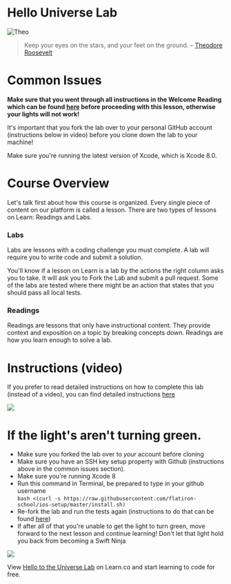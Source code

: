 # Hello Universe Lab

![Theo](http://i.imgur.com/ZNL73LF.jpg)  

> Keep your eyes on the stars, and your feet on the ground. – [Theodore Roosevelt](https://en.wikipedia.org/wiki/Theodore_Roosevelt)

# Common Issues

**Make sure that you went through all instructions in the Welcome Reading which can be found [here]( https://github.com/learn-co-curriculum/swift-welcome) before proceeding with this lesson, otherwise your lights will not work!**

It's important that you fork the lab over to your personal GitHub account (instructions below in video) before you clone down the lab to your machine!

Make sure you're running the latest version of Xcode, which is Xcode 8.0.



# Course Overview 

Let's talk first about how this course is organized. Every single piece of content on our platform is called a lesson. There are two types of lessons on Learn: Readings and Labs.

### Labs

Labs are lessons with a coding challenge you must complete. A lab will require you to write code and submit a solution.

You'll know if a lesson on Learn is a lab by the actions the right column asks you to take. It will ask you to Fork the Lab and submit a pull request. Some of the labs are tested where there might be an action that states that you should pass all local tests.


### Readings

Readings are lessons that only have instructional content. They provide context and exposition on a topic by breaking concepts down. Readings are how you learn enough to solve a lab.




# Instructions (video)

If you prefer to read detailed instructions on how to complete this lab (instead of a video), you can find detailed instructions [here](https://github.com/learn-co-curriculum/swift-HelloToTheUniverse-lab/blob/master/Detail.md)

[![](http://img.youtube.com/vi/1_yixHoYuhU/0.jpg)](https://www.youtube.com/watch?v=1_yixHoYuhU "Intro")

# If the light's aren't turning green.

* Make sure you forked the lab over to _your_ account before cloning
* Make sure you have an SSH key setup property with Github (instructions above in the common issues section).
* Make sure you're running Xcode 8
* Run this command in Terminal, be prepared to type in your github username  
`bash <(curl -s https://raw.githubusercontent.com/flatiron-school/ios-setup/master/install.sh)`
* Re-fork the lab and run the tests again (instructions to do that can be found [here](https://youtu.be/CsMDUFyyiNI))
* If after all of that you're unable to get the light to turn green, move forward to the next lesson and continue learning! Don't let that light hold you back from becoming a Swift Ninja

![](https://media.giphy.com/media/ErdfMetILIMko/giphy.gif)



<p class='util--hide'>View <a href='https://learn.co/lessons/swift-HelloToTheUniverse-lab'>Hello to the Universe Lab</a> on Learn.co and start learning to code for free.</p>

